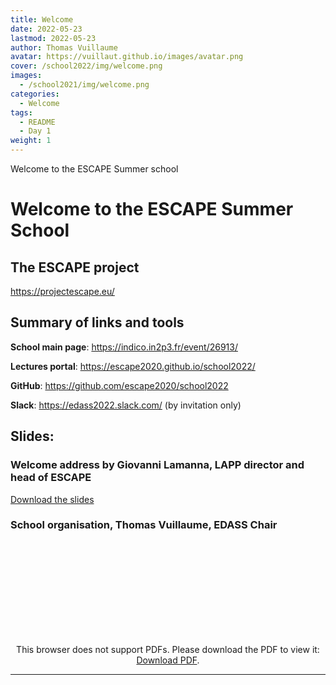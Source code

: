 ```yaml
---
title: Welcome
date: 2022-05-23
lastmod: 2022-05-23
author: Thomas Vuillaume
avatar: https://vuillaut.github.io/images/avatar.png
cover: /school2022/img/welcome.png
images:
  - /school2021/img/welcome.png
categories:
  - Welcome
tags:
  - README
  - Day 1
weight: 1
---
```


Welcome to the ESCAPE Summer school

<!--more-->
<!---->

<!-- Dear instructor:
* The dates at the top of this markdown (.md) document will help order the classes in the portal.
Please, if you don't need to, do not change the one that is now.
* Take into account that there is a feature in the dates: if you use a date in the future, the class will be not visible in the portal until the date you have assigned.
* You can create dedicated folders if you need to.
* But if you simply need to add some pictures, you can use the folder ../static/img/ mentioned at the top as /school2021/img/
-->

<!---->

# Welcome to the ESCAPE Summer School


## The ESCAPE project

https://projectescape.eu/


## Summary of links and tools

**School main page**: https://indico.in2p3.fr/event/26913/

**Lectures portal**: https://escape2020.github.io/school2022/

**GitHub**: https://github.com/escape2020/school2022

**Slack**: https://edass2022.slack.com/ (by invitation only)


## Slides:

### Welcome address by Giovanni Lamanna, LAPP director and head of ESCAPE


[Download the slides](https://indico.in2p3.fr/event/26913/contributions/108196/attachments/71539/101858/ESCAPEschool_GLamanna_Welcome2022.pptx)

### School organisation, Thomas Vuillaume, EDASS Chair
<CENTER>
  

<object data="https://indico.in2p3.fr/event/26913/contributions/108195/attachments/71528/101857/20220620_ESCAPE_SCHOOL_intro.pdf" type="application/pdf" width="100%" height="550px">
    <embed src="https://indico.in2p3.fr/event/26913/contributions/108195/attachments/71528/101857/20220620_ESCAPE_SCHOOL_intro.pdf">
        <p>This browser does not support PDFs. Please download the PDF to view it: <a href="https://indico.in2p3.fr/event/26913/contributions/108195/attachments/71528/101857/20220620_ESCAPE_SCHOOL_intro.pdf">Download PDF</a>.</p>
    </embed>
</object>

</CENTER>


---
